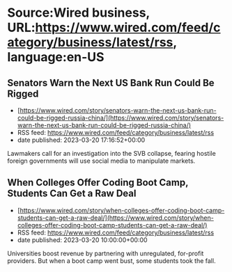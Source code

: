 # Source:Wired business, URL:https://www.wired.com/feed/category/business/latest/rss, language:en-US

## Senators Warn the Next US Bank Run Could Be Rigged
 - [https://www.wired.com/story/senators-warn-the-next-us-bank-run-could-be-rigged-russia-china/](https://www.wired.com/story/senators-warn-the-next-us-bank-run-could-be-rigged-russia-china/)
 - RSS feed: https://www.wired.com/feed/category/business/latest/rss
 - date published: 2023-03-20 17:16:52+00:00

Lawmakers call for an investigation into the SVB collapse, fearing hostile foreign governments will use social media to manipulate markets.

## When Colleges Offer Coding Boot Camp, Students Can Get a Raw Deal
 - [https://www.wired.com/story/when-colleges-offer-coding-boot-camp-students-can-get-a-raw-deal/](https://www.wired.com/story/when-colleges-offer-coding-boot-camp-students-can-get-a-raw-deal/)
 - RSS feed: https://www.wired.com/feed/category/business/latest/rss
 - date published: 2023-03-20 10:00:00+00:00

Universities boost revenue by partnering with unregulated, for-profit providers. But when a boot camp went bust, some students took the fall.

